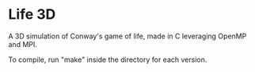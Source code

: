 # Life 3D
A 3D simulation of Conway's game of life, made in C leveraging OpenMP and MPI.

To compile, run "make" inside the directory for each version.
